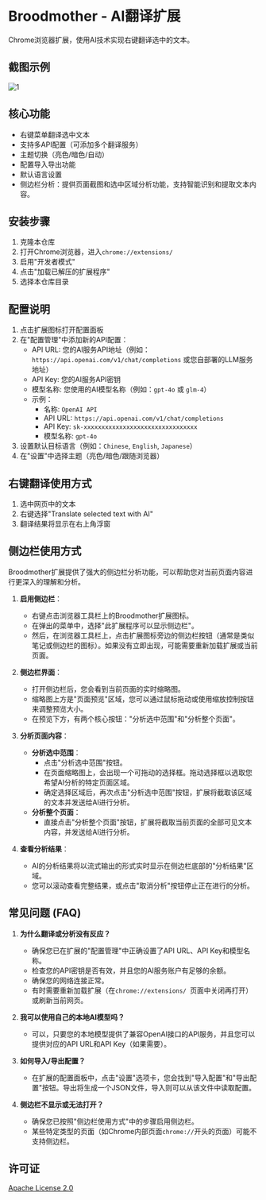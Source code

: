 # Broodmother - AI翻译扩展

Chrome浏览器扩展，使用AI技术实现右键翻译选中的文本。

## 截图示例
<img src="https://img.picgo.net/2025/06/05/1ccd7ce32b6df39a6.gif" alt="1" border="0">

## 核心功能
- 右键菜单翻译选中文本
- 支持多API配置（可添加多个翻译服务）
- 主题切换（亮色/暗色/自动）
- 配置导入导出功能
- 默认语言设置
- 侧边栏分析：提供页面截图和选中区域分析功能，支持智能识别和提取文本内容。

## 安装步骤
1. 克隆本仓库
2. 打开Chrome浏览器，进入`chrome://extensions/`
3. 启用"开发者模式"
4. 点击"加载已解压的扩展程序"
5. 选择本仓库目录

## 配置说明
1. 点击扩展图标打开配置面板
2. 在"配置管理"中添加新的API配置：
   - API URL: 您的AI服务API地址（例如：`https://api.openai.com/v1/chat/completions` 或您自部署的LLM服务地址）
   - API Key: 您的AI服务API密钥
   - 模型名称: 您使用的AI模型名称（例如：`gpt-4o` 或 `glm-4`）
   - 示例：
     - 名称: `OpenAI API`
     - API URL: `https://api.openai.com/v1/chat/completions`
     - API Key: `sk-xxxxxxxxxxxxxxxxxxxxxxxxxxxxxxxx`
     - 模型名称: `gpt-4o`
3. 设置默认目标语言（例如：`Chinese`, `English`, `Japanese`）
4. 在"设置"中选择主题（亮色/暗色/跟随浏览器）

## 右键翻译使用方式
1. 选中网页中的文本
2. 右键选择"Translate selected text with AI"
3. 翻译结果将显示在右上角浮窗

## 侧边栏使用方式
Broodmother扩展提供了强大的侧边栏分析功能，可以帮助您对当前页面内容进行更深入的理解和分析。

1. **启用侧边栏**：
   - 右键点击浏览器工具栏上的Broodmother扩展图标。
   - 在弹出的菜单中，选择"此扩展程序可以显示侧边栏"。
   - 然后，在浏览器工具栏上，点击扩展图标旁边的侧边栏按钮（通常是类似笔记或侧边栏的图标）。如果没有立即出现，可能需要重新加载扩展或当前页面。

2. **侧边栏界面**：
   - 打开侧边栏后，您会看到当前页面的实时缩略图。
   - 缩略图上方是"页面预览"区域，您可以通过鼠标拖动或使用缩放控制按钮来调整预览大小。
   - 在预览下方，有两个核心按钮："分析选中范围"和"分析整个页面"。

3. **分析页面内容**：
   - **分析选中范围**：
     - 点击"分析选中范围"按钮。
     - 在页面缩略图上，会出现一个可拖动的选择框。拖动选择框以选取您希望AI分析的特定页面区域。
     - 确定选择区域后，再次点击"分析选中范围"按钮，扩展将截取该区域的文本并发送给AI进行分析。
   - **分析整个页面**：
     - 直接点击"分析整个页面"按钮，扩展将截取当前页面的全部可见文本内容，并发送给AI进行分析。

4. **查看分析结果**：
   - AI的分析结果将以流式输出的形式实时显示在侧边栏底部的"分析结果"区域。
   - 您可以滚动查看完整结果，或点击"取消分析"按钮停止正在进行的分析。

## 常见问题 (FAQ)
1. **为什么翻译或分析没有反应？**
   - 确保您已在扩展的"配置管理"中正确设置了API URL、API Key和模型名称。
   - 检查您的API密钥是否有效，并且您的AI服务账户有足够的余额。
   - 确保您的网络连接正常。
   - 有时需要重新加载扩展（在`chrome://extensions/ `页面中关闭再打开）或刷新当前网页。

2. **我可以使用自己的本地AI模型吗？**
   - 可以，只要您的本地模型提供了兼容OpenAI接口的API服务，并且您可以提供对应的API URL和API Key（如果需要）。

3. **如何导入/导出配置？**
   - 在扩展的配置面板中，点击"设置"选项卡，您会找到"导入配置"和"导出配置"按钮。导出将生成一个JSON文件，导入则可以从该文件中读取配置。

4. **侧边栏不显示或无法打开？**
   - 确保您已按照"侧边栏使用方式"中的步骤启用侧边栏。
   - 某些特定类型的页面（如Chrome内部页面`chrome://`开头的页面）可能不支持侧边栏。

## 许可证
[Apache License 2.0](LICENSE) 
